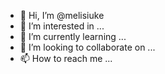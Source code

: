 - 👋 Hi, I’m @melisiuke
- 👀 I’m interested in ...
- 🌱 I’m currently learning ...
- 💞️ I’m looking to collaborate on ...
- 📫 How to reach me ...

<!---
melisiuke/melisiuke is a ✨ special ✨ repository because its `README.md` (this file) appears on your GitHub profile.
You can click the Preview link to take a look at your changes.
--->
